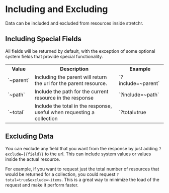 # Including and Excluding
Data can be included and excluded from resources inside stretchr.

## Including Special Fields
All fields will be returned by default, with the exception of some optional system fields that provide special functionality.

<table>
<tr><th>Value</th><th>Description</th><th>Example</th></tr>
<tr><td>`~parent`</td><td>Including the parent will return the url for the parent resource.</td><td>`?include=~parent`</td></tr>
<tr><td>`~path`</td><td>Include the path for the current resource in the response</td><td>`?include=~path`</td></tr>
<tr><td>`~total`</td><td>Include the total in the response, useful when requesting a collection</td><td>`?total=true</td></tr>
</table>

## Excluding Data
You can exclude any field that you want from the response by just adding `?exclude={{field}}` to the url.  This can include system values or values inside the actual resource.

For example, if you want to request just the total number of resources that would be returned for a collection, you could request `?total=true&exclude=~items`.  This is a great way to minimize the load of the request and make it perform faster.